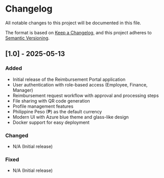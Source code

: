 # Changelog

All notable changes to this project will be documented in this file.

The format is based on [Keep a Changelog](https://keepachangelog.com/en/1.0.0/),
and this project adheres to [Semantic Versioning](https://semver.org/spec/v2.0.0.html).

## [1.0] - 2025-05-13

### Added
- Initial release of the Reimbursement Portal application
- User authentication with role-based access (Employee, Finance, Manager)
- Reimbursement request workflow with approval and processing steps
- File sharing with QR code generation
- Profile management features
- Philippine Peso (₱) as the default currency
- Modern UI with Azure blue theme and glass-like design
- Docker support for easy deployment

### Changed
- N/A (Initial release)

### Fixed
- N/A (Initial release)
